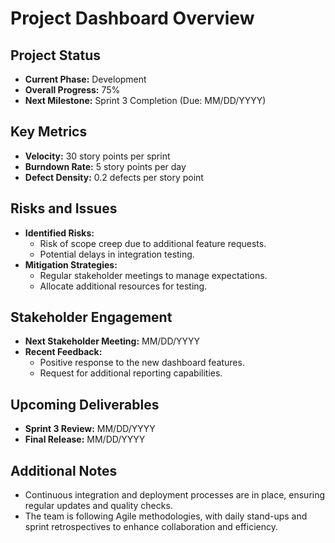 # Project Dashboard Overview

## Project Status
- **Current Phase:** Development
- **Overall Progress:** 75%
- **Next Milestone:** Sprint 3 Completion (Due: MM/DD/YYYY)

## Key Metrics
- **Velocity:** 30 story points per sprint
- **Burndown Rate:** 5 story points per day
- **Defect Density:** 0.2 defects per story point

## Risks and Issues
- **Identified Risks:**
  - Risk of scope creep due to additional feature requests.
  - Potential delays in integration testing.
- **Mitigation Strategies:**
  - Regular stakeholder meetings to manage expectations.
  - Allocate additional resources for testing.

## Stakeholder Engagement
- **Next Stakeholder Meeting:** MM/DD/YYYY
- **Recent Feedback:**
  - Positive response to the new dashboard features.
  - Request for additional reporting capabilities.

## Upcoming Deliverables
- **Sprint 3 Review:** MM/DD/YYYY
- **Final Release:** MM/DD/YYYY

## Additional Notes
- Continuous integration and deployment processes are in place, ensuring regular updates and quality checks.
- The team is following Agile methodologies, with daily stand-ups and sprint retrospectives to enhance collaboration and efficiency.